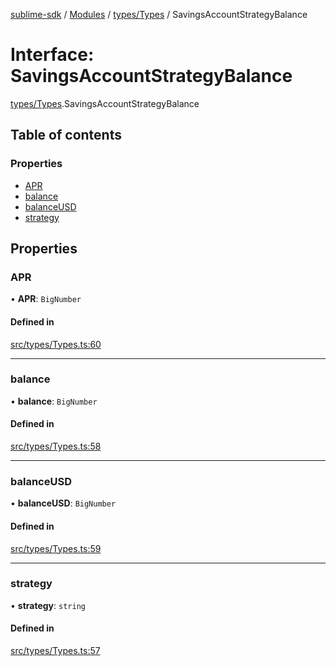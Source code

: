 [sublime-sdk](../README.md) / [Modules](../modules.md) / [types/Types](../modules/types_Types.md) / SavingsAccountStrategyBalance

# Interface: SavingsAccountStrategyBalance

[types/Types](../modules/types_Types.md).SavingsAccountStrategyBalance

## Table of contents

### Properties

- [APR](types_Types.SavingsAccountStrategyBalance.md#apr)
- [balance](types_Types.SavingsAccountStrategyBalance.md#balance)
- [balanceUSD](types_Types.SavingsAccountStrategyBalance.md#balanceusd)
- [strategy](types_Types.SavingsAccountStrategyBalance.md#strategy)

## Properties

### APR

• **APR**: `BigNumber`

#### Defined in

[src/types/Types.ts:60](https://github.com/sublime-finance/sublime-sdk/blob/9e19ccf/src/types/Types.ts#L60)

___

### balance

• **balance**: `BigNumber`

#### Defined in

[src/types/Types.ts:58](https://github.com/sublime-finance/sublime-sdk/blob/9e19ccf/src/types/Types.ts#L58)

___

### balanceUSD

• **balanceUSD**: `BigNumber`

#### Defined in

[src/types/Types.ts:59](https://github.com/sublime-finance/sublime-sdk/blob/9e19ccf/src/types/Types.ts#L59)

___

### strategy

• **strategy**: `string`

#### Defined in

[src/types/Types.ts:57](https://github.com/sublime-finance/sublime-sdk/blob/9e19ccf/src/types/Types.ts#L57)
